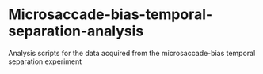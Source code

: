 # Microsaccade-bias-temporal-separation-analysis
 Analysis scripts for the data acquired from the microsaccade-bias temporal separation experiment 
